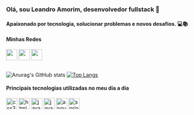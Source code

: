 ### Olá, sou Leandro Amorim, desenvolvedor fullstack 👋

#### Apaixonado por tecnologia, solucionar problemas e novos desafios. 💻📚

#### Minhas Redes

<div style="display="inline_block">
    <a title="Github" href="https://github.com/leandro-abatista/"><img align="center" src="https://img.shields.io/badge/GitHub-100000?style=for-the-badge&logo=github&logoColor=white" height="30" /></a>
    <a title="Gitlab" href="https://gitlab.com/"><img align="center" alt="" src="https://img.shields.io/badge/GitLab-330F63?style=for-the-badge&logo=gitlab&logoColor=white" height="30" /></a>
    <a title="Linkedin" href="https://www.linkedin.com/in/leandro-amorim-batista/"><img align="center" alt="" src="https://img.shields.io/badge/LinkedIn-0077B5?style=for-the-badge&logo=linkedin&logoColor=white" height="30" /></a>
</div>
<br>

![Anurag's GitHub stats](https://github-readme-stats.vercel.app/api?username=leandro-abatista&show_icons=true&theme=tokyonight)
[![Top Langs](https://github-readme-stats.vercel.app/api/top-langs/?username=leandro-abatista&layout=compact&theme=tokyonight&hide_title=true)](https://github.com/anuraghazra/github-readme-stats)

#### Principais tecnologias utilizadas no meu dia a dia

<div style="display="inline_block">
    <img align="center" alt="css3" src="https://img.shields.io/badge/CSS-239120?&style=for-the-badge&logo=css3&logoColor=white" height="30" />
    <img align="center" alt="html5" src="https://img.shields.io/badge/HTML5-E34F26?style=for-the-badge&logo=html5&logoColor=white" height="30" />
    <img align="center" alt="javascript" src="https://img.shields.io/badge/JavaScript-F7DF1E?style=for-the-badge&logo=javascript&logoColor=black" height="30" />
    <img align="center" alt="java" src="https://img.shields.io/badge/Java-ED8B00?style=for-the-badge&logo=java&logoColor=white" height="30" />
    <img align="center" alt="angular" src="https://img.shields.io/badge/Angular-DD0031?style=for-the-badge&logo=angular&logoColor=white" height="30" />
    <img align="center" alt="spring" src="https://img.shields.io/badge/Spring-6DB33F?style=for-the-badge&logo=spring&logoColor=white" height="30" />
</div>


